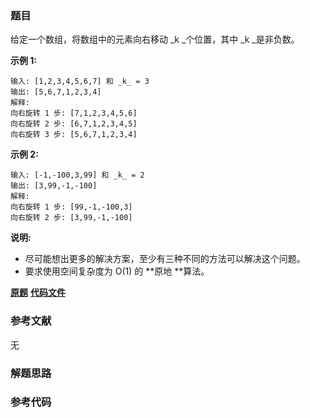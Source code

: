 ### 题目
给定一个数组，将数组中的元素向右移动  _k  _个位置，其中  _k  _是非负数。

**示例 1:**

    
    
    输入: [1,2,3,4,5,6,7] 和 _k_ = 3
    输出: [5,6,7,1,2,3,4]
    解释:
    向右旋转 1 步: [7,1,2,3,4,5,6]
    向右旋转 2 步: [6,7,1,2,3,4,5]
    向右旋转 3 步: [5,6,7,1,2,3,4]
    

**示例  2:**

    
    
    输入: [-1,-100,3,99] 和 _k_ = 2
    输出: [3,99,-1,-100]
    解释: 
    向右旋转 1 步: [99,-1,-100,3]
    向右旋转 2 步: [3,99,-1,-100]

**说明:**

  * 尽可能想出更多的解决方案，至少有三种不同的方法可以解决这个问题。
  * 要求使用空间复杂度为 O(1) 的  **原地  **算法。

 **[原题](https://leetcode-cn.com/problems/rotate-array/)**    **[代码文件]()**


### 参考文献
无

### 解题思路




### 参考代码

```go


```




